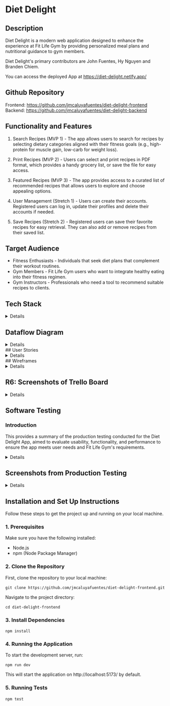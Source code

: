 # Diet Delight

## Description

Diet Delight is a modern web application designed to enhance the experience at Fit Life Gym by providing personalized meal plans and nutritional guidance to gym members. 

Diet Delight's primary contributors are John Fuentes, Hy Nguyen and Branden Chiem.

You can access the deployed App at https://diet-delight.netlfy.app/ 

## Github Repository

Frontend: https://github.com/jmcaluyafuentes/diet-delight-frontend  
Backend: https://github.com/jmcaluyafuentes/diet-delight-backend

## Functionality and Features

1. Search Recipes (MVP 1) - The app allows users to search for recipes by selecting dietary categories aligned with their fitness goals (e.g., high-protein for muscle gain, low-carb for weight loss).

2. Print Recipes (MVP 2) - Users can select and print recipes in PDF format, which provides a handy grocery list, or save the file for easy access.

3. Featured Recipes (MVP 3) - The app provides access to a curated list of recommended recipes that allows users to explore and choose appealing options.

4. User Management (Stretch 1) - Users can create their accounts. Registered users can log in, update their profiles and delete their accounts if needed.

5. Save Recipes (Stretch 2) - Registered users can save their favorite recipes for easy retrieval. They can also add or remove recipes from their saved list.

## Target Audience

- Fitness Enthusiasts - Individuals that seek diet plans that complement their workout routines.
- Gym Members - Fit Life Gym users who want to integrate healthy eating into their fitness regimen.
- Gym Instructors - Professionals who need a tool to recommend suitable recipes to clients.

## Tech Stack
<details>
### Frontend:
<details>
- HTML - The foundational markup language used to structure content on the web. HTML (HyperText Markup Language) defines elements such as headings, paragraphs, links, and other components that form the content of web pages.

- Vite - A modern build tool that offers a fast development server and optimized builds for production. Vite is designed to work seamlessly with JavaScript frameworks and libraries, such as React. It provides features like hot module replacement (HMR) and efficient bundling.

- @vitejs/plugin-react-swc - A Vite plugin that integrates the SWC compiler for React. It offers a faster alternative to Babel for transpiling React code, it improves build performance and reducing compile times.

- React.js - A popular JavaScript library developed by Facebook for building user interfaces. React allows developers to create reusable UI components and manage the state and lifecycle of these components efficiently. It uses a virtual DOM to optimize rendering and improve performance.

- React-DOM - A package that provides DOM-specific methods for React, allowing React to interact with the DOM. It works alongside React to render React components to the web page and manage updates.

- React-Router-Dom - A library for handling routing in React applications. It enables navigation between different views or pages in a single-page application (SPA) without reloading the entire page. It provides components like `<BrowserRouter>`, `<Route>`, and `<Link>` to manage routing and navigation.

- Bulma - A CSS framework based on Flexbox that helps in designing responsive and modern user interfaces. Bulma provides a set of ready-to-use CSS classes for layout, forms, buttons, and other UI components, making it easier to create aesthetically pleasing designs without writing extensive custom CSS.

- Netlify - A platform for deploying and hosting static sites and serverless functions. Netlify integrates with Git repositories to provide continuous deployment, automated builds, and easy management of frontend assets. It also offers features like form handling and serverless functions.
</details>
### Backend:
<details>
- Node.js - A JavaScript runtime for server-side development that enables the use of JavaScript for backend applications with a non-blocking, event-driven architecture.

- Express.js - A lightweight web framework for Node.js that simplifies API and web application development with features like routing and middleware support.

- Mongoose - An ODM (Object Data Modeling) library for MongoDB that provides a schema-based solution for data modeling and management, simplifying database interactions.

- Render - A cloud platform for deploying and managing web applications, offering features like automatic deployments, scaling, and monitoring.

### Database:

- MongoDB Atlas - A cloud-based NoSQL database service for scalable and flexible data storage, used to manage recipe information.

### API Integration:

- Edamam API - An API service provider that offers extensive recipe and nutritional data, which enables integration of diverse recipe information into the application.
</details>
### Testing:
<details>
### Frontend test libraries
 
- Vitest - A fast unit test framework designed to work with Vite. It provides a testing environment similar to Jest but optimized for Vite’s ecosystem.

- @testing-library/react - A testing library for React that encourages testing components in a way that simulates user interactions. It helps ensure that components work as expected from a user’s perspective.

- @testing-library/jest-dom - Provides custom matchers for Jest to test DOM nodes. It extends Jest’s default matchers with additional assertions for testing DOM elements, such as `toBeInTheDocument()`.

- @testing-library/user-event - A library for simulating user interactions in tests. It provides methods to simulate events like clicks, typing, and more, helping to test how components respond to user actions.

- @types/react-dom - TypeScript type definitions for React-DOM. It provides types for React-DOM methods and properties, improving type safety in React applications.

- jsdom - A JavaScript implementation of the DOM and HTML standards. It allows running tests that require a DOM environment, such as those using React, in a Node.js environment.

## Backend test libraries

- Jest - Provides a powerful and flexible framework for running tests and assertions in Node.js applications. It supports a wide range of testing scenarios and is highly configurable.

- Supertest - Used for testing HTTP endpoints, making it easier to verify that your backend API is functioning correctly and returning the expected results.

### Version Control and Collaboration:

- Git - A version control system that tracks code changes and manage project history.

- GitHub - A platform that host repositories, facilitates collaboration, and performs code reviews.

### Design and Project Management:

- Figma - A tool used to design user interfaces and creates interactive prototypes.

- Trello - A project management tool used to organize tasks, tracks progress, and collaborates with team members.
</details>
</details>  

## Dataflow Diagram
<details>
### Search and Print Recipes (MVP 1 and 2)

![Epic 1 and 2 dataflow](docs/Epic1&2.png)

### Featured Recipes (MVP 3)

![Epic 3 dataflow](docs/Epic3.png)

## R3: Application Architecture Diagram

![Application Architecture Diagram](./docs/architechture.png)

The frontend of the application renders the user interface and handles user interactions. Users can search for recipes, view detailed recipe information and select recipes to print. The frontend sends HTTP requests to the backend server to process user requests and retrieves the data.

The backend communicates with the Edamam API to fetch recipe data when users search for recipes. The API request includes parameters such as dietary categories and the response is processed by the backend before being sent to the front-end.

The backend temporarily saves recipe data retrieved from the third-party Edamam API in the database. This approach is useful to allow for quick access without repeatedly querying the external API. To comply with Edamam’s policy against permanent storage of recipe data, we use MongoDB’s Time-To-Live (TTL) feature to automatically delete the data after 10 minutes.

![Database TTL](docs/Database-TTL-min.png)
</details>
## User Stories
<details>
### Dietary Category Search

* As a user, I want to be able to search for dietary categories (e.g., high-protein, low-carb) based on my fitness goals, so that I can find recipes and meal plans that align with my objectives.

* As a user, I want the search results to be personalized to my fitness goals and dietary preferences, so that I can easily find the most relevant information.

### Recipe Details

* As a user, I want to be able to view detailed information about each recipe, such as the nutrition information and recommended portion sizes, so that I can make informed decisions about my dietary choices.

* As a user, I want the recipe details to be presented in a clear and easy-to-understand format, so that I can quickly grasp the key information.

### Print to PDF

* As a user, I want to be able to select recipes and print them in PDF format, so that I can have a convenient, offline version for grocery shopping and meal preparation.

* As a user, I want the printed PDF to include a handy grocery list, so that I can easily shop for all the ingredients I need.

* As a user, I want the option to save the PDF file of recipes for easy access later, so that I can refer to it without needing an internet connection.

### Mobile Accessibility

* As a user, I want the application to be optimized for mobile devices, so that I can access the features and content on the go.

* As a user, I want the experience for mobile devices to be intuitive, so that I can easily navigate the application and find the information I need quickly.
</details>
## Wireframes
<details>
### Homepage

![Home Page](docs/1_Home_Page.png)

### Dietary  Selection

![Dietary Selection](docs/2_Dietary_Selection.png)

### Recipe Preview

![Recipe Preview](docs/3_Previews_Page.png)

### Recipe Details

![Recipe Details](docs/4_Show_Recipe.png)

### Recipes PDF Preview (Print Page)

![Recipes PDF](docs/5._Print_Recipes.png)
</details>

## R6: Screenshots of Trello Board
<details>

Our team used Trello to manage our tasks due to its good visual, straightforward and user-friendly components.

Link to our Trello board --> https://trello.com/b/K1DuOj8t/diet-delight-web-app

![Trello board](./docs/trelloboard.png)

### 14/08/2024 - Planning Stage Tasks

During the planning stage, we created a Trello board to organize and manage our tasks effectively. The board outlines the key tasks needed to develop the Diet Delight app, including feature development, bug fixing, and UI/UX improvements.

![Trello board](./docs/trello-plan1-min.png)
![Trello board](./docs/trello-plan2-min.png)  

### Implementation Stage

During the implementation stage, our team focused on turning the initial plans into a functional application. We used Trello to track our progress, manage tasks, and adapt to any challenges that arose.

### 19/8/24
![Trello board ](./docs/trello-19-8-24-min.png)

### 20/8/24
![Trello board ](./docs/trello-20-8-24-min.png)

### 21/8/24
![Trello board ](./docs/trello-21-8-24-min.png)

### 22/8/24
![Trello board ](./docs/trello-22-8-24-min.png)

### 23/8/24
![Trello board ](./docs/trello-23-8-24-min.png)

### 24/8/24
![Trello board ](./docs/trello-24-8-24-min.png)

### 25/8/24
![Trello board ](./docs/trello-25-8-24-min.png)

### 26/8/24
![Trello board ](./docs/trello-26-8-24-min.png)

### 27/8/24
![Trello board ](./docs/trello-27-8-24-min.png)

### 28/8/24
![Trello board ](./docs/trello-28-8-24-min.png)

### 29/8/24
![Trello board ](./docs/trello-29-8-24-min.png)

### 30/8/24
![Trello board ](./docs/trello-30-8-24-min.png)

### 31/8/24
![Trello board ](./docs/trello-31-8-24-min.png)

### 1/9/24
![Trello board ](./docs/trello-1-9-24-min.png)
</details>

## Software Testing

### Introduction

This provides a summary of the production testing conducted for the Diet Delight App, aimed to evaluate usability, functionality, and performance to ensure the app meets user needs and Fit Life Gym's requirements.

<details>
### Testing Results

### 1. Dietary Category Search

- Objective: Ensure users can search for recipes based on dietary categories.
- Result: Partially Passed
- Issues: The Render cloud server experienced a spin-down due to inactivity after a few minutes, causing delays in retrieving search results.
- Action: Manually access the Render cloud server shortly before testing sessions to ensure it is "spinned up" and ready to handle user requests.

### 2. Recipe Details View

- Objective: Verify clarity and comprehensiveness of recipe details.
- Result: Passed
- Issues: None
- Action: No action required
- Note: Cooking instructions are not provided directly by Edamam due to copyright restrictions. Instead, we include a link to the original recipe source where users can access the complete cooking instructions.

### 3. Recipe Printing in PDF Format

- Objective: Test PDF printing functionality.
- Result: Passed
- Issues: None
- Action: No action required
- Note: The PDF file was successfully generated and downloaded. The printed document includes the recipe details and a handy grocery list.

### 4. Featured Recipes

- Objective: Ensure users can access and view featured recipes.
- Result: Passed
- Issues: None
- Action: No action required
- Note: Featured recipes were displayed correctly, with links leading to full recipe details. The feature is functioning as intended, providing users with a curated list of recommended recipes. The recipes shuffle randomly at set time intervals, and the shuffling stops if the user adds a recipe to their print list.

### 5. Mobile Accessibility

- Objective: Ensure app usability on mobile devices.
- Result: Passed with Minor Issues
- Issues: Small touch targets leading to navigation difficulties.
- Action: Increase touch target size for improved usability.

## Client Feedback

- Positive feedback on app functionality and design.
- Suggestions for additional dietary categories and custom meal planning features.

## Summary of Findings

- Successes: Core features like recipe search and PDF printing performed well.
- Areas for Improvement: Performance optimization and mobile usability enhancements are needed.
- Next Steps: Implement performance improvements, refine the UI for mobile, and develop the strech features for user and recipe management.

## Conclusion

The Diet Delight App meets core objectives but requires optimization for enhanced user experience, especially on mobile devices. The development team will focus on performance improvements and expanding the app’s features in future updates.
</details>

## Screenshots from Production Testing
<details>
### Landing page (Home)

![App](./docs/app-1-landing-page-min.png)

The main landing page of the Diet Delight app, showcasing the initial user interface and navigation options.

### Dietary Selection page

![App](./docs/app-2-dietary-selection-page-min.png)

The page where users select their dietary preferences to customize their recipe search.

### Show Recipes page

![App](./docs/app-3-show-recipes-page-min.png)

Displays the list of recipes based on user-selected dietary categories, including options to view details and add recipes to print.

### Print Preview page

![App](./docs/app-4-print-preview-page-min.png)

The preview page for recipes selected for printing, allowing users to review content before generating the PDF.

### Downloaded PDF File

![App](./docs/app-5-pdf-downloaded-min.png)

The PDF file generated and downloaded from the app.

### Featured Recipes section in Home page

![App](./docs/app-6-featured-recipes-section-min.png)

The section on the home page highlighting featured recipes, with dynamic shuffling and options to view recipe details.

## Error Handling in the App

### Error Message: No Criteria Selected

![App](./docs/app-7-error-no-criteria-selected-min.png)

Displayed when the user clicks the search button without selecting any dietary criteria. This error prompts the user to specify their dietary preferences before proceeding.

### Error Message: No Recipes Found

![App](./docs/app-8-error-no-recipes-found-min.png)

Displayed when the app cannot find any recipes matching the selected criteria. This error encourages the user to modify their search criteria for better results. 
</details>

## Installation and Set Up Instructions

Follow these steps to get the project up and running on your local machine.

### 1. Prerequisites

Make sure you have the following installed:

- Node.js  
- npm (Node Package Manager)

### 2. Clone the Repository

First, clone the repository to your local machine:

```
git clone https://github.com/jmcaluyafuentes/diet-delight-frontend.git
```

Navigate to the project directory:

```
cd diet-delight-frontend
```

### 3. Install Dependencies

```
npm install
```

### 4. Running the Application

To start the development server, run:

```
npm run dev
```

This will start the application on http://localhost:5173/ by default.

### 5. Running Tests

```
npm test
```
